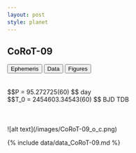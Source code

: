 ```yaml
---
layout: post
style: planet
---
```

<script src="../js/planets.js"></script>

## CoRoT-09

<!-- Tab links -->
<div class="tab">
<button class="tablinks" onclick="openCity(event, 'Ephemeris')">Ephemeris</button>
<button class="tablinks" onclick="openCity(event, 'Data')">Data</button>
<button class="tablinks" onclick="openCity(event, 'Figures')">Figures</button>
</div>

<!-- Tab content -->
<div id="Ephemeris" class="tabcontent" markdown="1">
<br/><br/>
$$P = 95.272725(60) $$ day <br/>
$$T_0 = 2454603.34543(60) $$ BJD TDB
<br/><br/>
<br/><br/>
![alt text](/images/CoRoT-09_o_c.png)
</div>


<div id="Data" class="tabcontent" markdown="1">

{% include data/data_CoRoT-09.md %}

</div>
